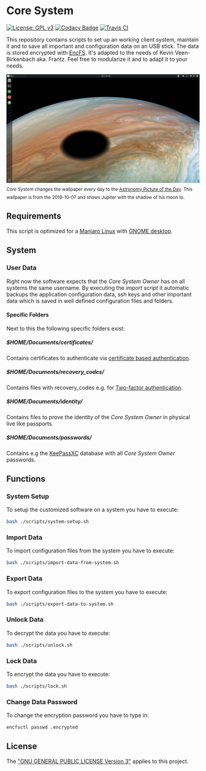 # Core System
[![License: GPL v3](https://img.shields.io/badge/License-GPL%20v3-blue.svg)](./LICENSE.txt) [![Codacy Badge](https://api.codacy.com/project/badge/Grade/6e66409513d7451b949afbf0373ba71f)](https://www.codacy.com/manual/KevinFrantz/core-system?utm_source=github.com&amp;utm_medium=referral&amp;utm_content=KevinFrantz/core-system&amp;utm_campaign=Badge_Grade) [![Travis CI](https://travis-ci.org/KevinFrantz/core-system.svg?branch=master)](https://travis-ci.org/KevinFrantz/core-system)

This repository contains scripts to set up an working client system, maintain it and to save all important and configuration data on an USB stick. The data is stored encrypted with [EncFS](https://en.wikipedia.org/wiki/EncFS).
It's adapted to the needs of Kevin Veen-Birkenbach aka. Frantz. Feel free to modularize it and to adapt it to your needs.

![Empty Core System Screen](./.meta/core-system-screenshot.png)
<sub>*Core System* changes the wallpaper every day to the [Astronomy Picture of the Day](https://apod.nasa.gov/apod/). This wallpaper is from the 2019-10-07 and shows Jupiter with the shadow of his moon Io. </sub>

## Requirements
This script is optimized for a [Manjaro Linux](https://manjaro.org) with [GNOME desktop](https://www.gnome.org/?).
## System
### User Data
Right now the software expects that the *Core System Owner* has on all systems the same username. By executing the *import script* it automatic backups the application configuration data, ssh keys and other important data which is saved in well defined configuration files and folders.
#### Specific Folders
Next to this the following specific folders exist:
##### $HOME/Documents/certificates/
Contains certificates to authenticate via [certificate based authentication](https://blog.couchbase.com/x-509-certificate-based-authentication/).
##### $HOME/Documents/recovery_codes/
Contains files with recovery_codes e.g. for [Two-factor authentication](https://en.wikipedia.org/wiki/Multi-factor_authentication).
##### $HOME/Documents/identity/
Contains files to prove the identity of the *Core System Owner* in physical live like passports.
##### $HOME/Documents/passwords/
Contains e.g the [KeePassXC](https://keepassxc.org/) database with all *Core System Owner* passwords.

## Functions
### System Setup
To setup the customized software on a system you have to execute:
```bash
bash ./scripts/system-setup.sh
```
### Import Data
To import configuration files from the system you have to execute:
```bash
bash ./scripts/import-data-from-system.sh
```
### Export Data
To export configuration files to the system you have to execute:
```bash
bash ./scripts/export-data-to-system.sh
```
### Unlock Data
To decrypt the data you have to execute:
```bash
bash ./scripts/unlock.sh
```
### Lock Data
To encrypt the data you have to execute:
```bash
bash ./scripts/lock.sh
```

### Change Data Password
To change the encryption password you have to type in:
```bash
encfsctl passwd .encrypted
```
## License
The ["GNU GENERAL PUBLIC LICENSE Version 3"](./LICENSE.txt) applies to this project.
